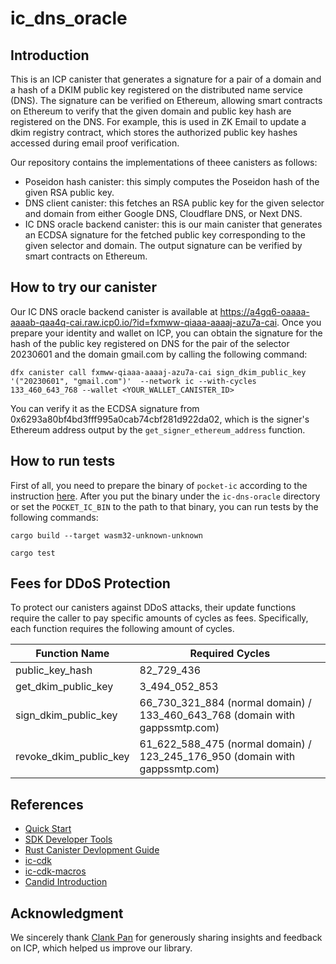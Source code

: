 # ic_dns_oracle
## Introduction
This is an ICP canister that generates a signature for a pair of a domain and a hash of a DKIM public key registered on the distributed name service (DNS).
The signature can be verified on Ethereum, allowing smart contracts on Ethereum to verify that the given domain and public key hash are registered on the DNS.
For example, this is used in ZK Email to update a dkim registry contract, which stores the authorized public key hashes accessed during email proof verification.

Our repository contains the implementations of theee canisters as follows:
- Poseidon hash canister: this simply computes the Poseidon hash of the given RSA public key.
- DNS client canister: this fetches an RSA public key for the given selector and domain from either Google DNS, Cloudflare DNS, or Next DNS.
- IC DNS oracle backend canister: this is our main canister that generates an ECDSA signature for the fetched public key corresponding to the given selector and domain. The output signature can be verified by smart contracts on Ethereum.

## How to try our canister
Our IC DNS oracle backend canister is available at https://a4gq6-oaaaa-aaaab-qaa4q-cai.raw.icp0.io/?id=fxmww-qiaaa-aaaaj-azu7a-cai.
Once you prepare your identity and wallet on ICP, you can obtain the signature for the hash of the public key registered on DNS for the pair of the selector 20230601 and the domain gmail.com by calling the following command:
```
dfx canister call fxmww-qiaaa-aaaaj-azu7a-cai sign_dkim_public_key '("20230601", "gmail.com")'  --network ic --with-cycles 133_460_643_768 --wallet <YOUR_WALLET_CANISTER_ID>
``` 

You can verify it as the ECDSA signature from 0x6293a80bf4bd3fff995a0cab74cbf281d922da02, which is the signer's Ethereum address output by the `get_signer_ethereum_address` function.

## How to run tests
First of all, you need to prepare the binary of `pocket-ic` according to the instruction [here](https://github.com/dfinity/pocketic?tab=readme-ov-file#download-the-pocketic-server).
After you put the binary under the `ic-dns-oracle` directory or set the `POCKET_IC_BIN` to the path to that binary, you can run tests by the following commands:
```
cargo build --target wasm32-unknown-unknown

cargo test
``` 

## Fees for DDoS Protection
To protect our canisters against DDoS attacks, their update functions require the caller to pay specific amounts of cycles as fees.
Specifically, each function requires the following amount of cycles.

| Function Name | Required Cycles |
|---------------|-----------------|
| public_key_hash | 82_729_436 |
| get_dkim_public_key | 3_494_052_853 |
| sign_dkim_public_key | 66_730_321_884 (normal domain) / 133_460_643_768 (domain with gappssmtp.com) |
| revoke_dkim_public_key | 61_622_588_475 (normal domain) / 123_245_176_950 (domain with gappssmtp.com) |

## References
- [Quick Start](https://internetcomputer.org/docs/quickstart/quickstart-intro)
- [SDK Developer Tools](https://internetcomputer.org/docs/developers-guide/sdk-guide)
- [Rust Canister Devlopment Guide](https://internetcomputer.org/docs/rust-guide/rust-intro)
- [ic-cdk](https://docs.rs/ic-cdk)
- [ic-cdk-macros](https://docs.rs/ic-cdk-macros)
- [Candid Introduction](https://internetcomputer.org/docs/candid-guide/candid-intro)

## Acknowledgment
We sincerely thank [Clank Pan](https://x.com/clankpan) for generously sharing insights and feedback on ICP, which helped us improve our library.